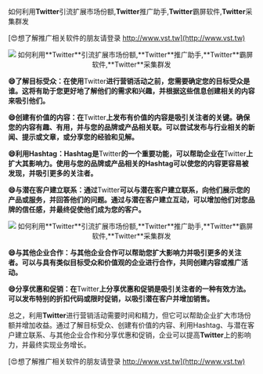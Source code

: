 如何利用**Twitter**引流扩展市场份额,**Twitter**推广助手,**Twitter**霸屏软件,**Twitter**采集群发

[😍想了解推广相关软件的朋友请登录 http://www.vst.tw](http://www.vst.tw)

 <center><img src="https://vst.tw/MP4/tuiguang/png/0.png" alt="如何利用**Twitter**引流扩展市场份额,**Twitter**推广助手,**Twitter**霸屏软件,**Twitter**采集群发"></center>

**😄了解目标受众：在使用**Twitter**进行营销活动之前，您需要确定您的目标受众是谁。这将有助于您更好地了解他们的需求和兴趣，并根据这些信息创建相关的内容来吸引他们。**

**😄创建有价值的内容：在**Twitter**上发布有价值的内容是吸引关注者的关键。确保您的内容有趣、有用，并与您的品牌或产品相关联。可以尝试发布与行业相关的新闻、提示或文章，或分享您的经验和见解。**

**😄利用Hashtag：Hashtag是**Twitter**的一个重要功能，可以帮助企业在**Twitter**上扩大其影响力。使用与您的品牌或产品相关的Hashtag可以使您的内容更容易被发现，并吸引更多的关注者。**

**😄与潜在客户建立联系：通过**Twitter**可以与潜在客户建立联系，向他们展示您的产品或服务，并回答他们的问题。通过与潜在客户建立互动，可以增加他们对您品牌的信任感，并最终促使他们成为您的客户。**

 <center><img src="https://vst.tw/MP4/tuiguang/png/7.png" alt="如何利用**Twitter**引流扩展市场份额,**Twitter**推广助手,**Twitter**霸屏软件,**Twitter**采集群发"></center>

**😄与其他企业合作：与其他企业合作可以帮助您扩大影响力并吸引更多的关注者。可以与具有类似目标受众和价值观的企业进行合作，共同创建内容或推广活动。**

**😄分享优惠和促销：在**Twitter**上分享优惠和促销是吸引关注者的一种有效方法。可以发布特别的折扣代码或限时促销，以吸引潜在客户并增加销售。**

总之，利用**Twitter**进行营销活动需要时间和精力，但它可以帮助企业扩大市场份额并增加收益。通过了解目标受众、创建有价值的内容、利用Hashtag、与潜在客户建立联系、与其他企业合作和分享优惠和促销，企业可以提高**Twitter**上的影响力，并最终实现业务增长。

[😍想了解推广相关软件的朋友请登录 http://www.vst.tw](http://www.vst.tw)



